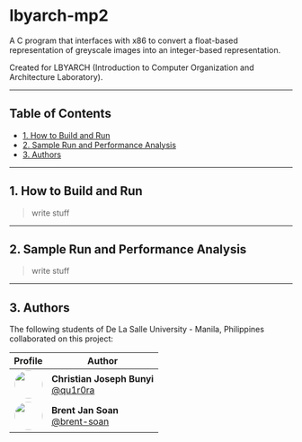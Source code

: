 # lbyarch-mp2 <!-- omit from toc -->

A C program that interfaces with x86 to convert a float-based representation of greyscale images into an integer-based representation.

Created for LBYARCH (Introduction to Computer Organization and Architecture Laboratory).

---

## Table of Contents <!-- omit from toc -->

- [1. How to Build and Run](#1-how-to-build-and-run)
- [2. Sample Run and Performance Analysis](#2-sample-run-and-performance-analysis)
- [3. Authors](#3-authors)

---

## 1. How to Build and Run

>write stuff

---

## 2. Sample Run and Performance Analysis

>write stuff

---

## 3. Authors

The following students of De La Salle University - Manila, Philippines collaborated on this project:

<table>
  <thead>
    <tr>
      <th>Profile</th>
      <th>Author</th>
    </tr>
  </thead>
  <tbody>
    <tr>
      <td align="center">
        <img src="https://github.com/qu1r0ra.png" width="50" height="50" style="border-radius: 50%;" />
      </td>
      <td>
        <strong>Christian Joseph Bunyi</strong>  
        <br />
        <a href="https://github.com/qu1r0ra">@qu1r0ra</a>
      </td>
    </tr>
    <tr>
      <td align="center">
        <img src="https://github.com/brent-soan.png" width="50" height="50" style="border-radius: 50%;" />
      </td>
      <td>
        <strong>Brent Jan Soan</strong>  
        <br />
        <a href="https://github.com/brent-soan">@brent-soan</a>
      </td>
    </tr>
  </tbody>
</table>